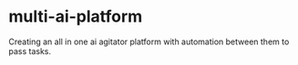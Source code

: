 # multi-ai-platform
Creating an all in one ai agitator platform with automation between them to pass tasks. 
